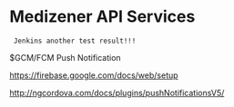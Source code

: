 # Medizener API Services

<code> Jenkins another test result!!!</code>

$GCM/FCM Push Notification

https://firebase.google.com/docs/web/setup

http://ngcordova.com/docs/plugins/pushNotificationsV5/